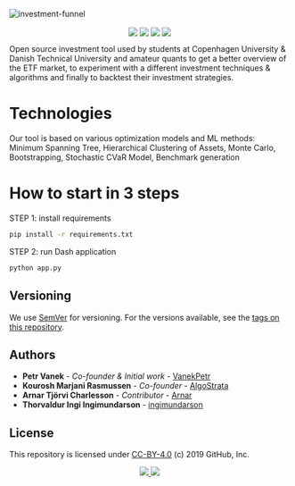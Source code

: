 ![investment-funnel](https://socialify.git.ci/VanekPetr/investment-funnel/image?font=Inter&issues=1&language=1&owner=1&stargazers=1&theme=Dark) 
<p align="center">
<img src="https://img.shields.io/badge/python%20-%2314354C.svg?&style=for-the-badge&logo=python&logoColor=white" align="center">
<img src="https://img.shields.io/badge/SciPy-%230C55A5.svg?style=for-the-badge&logo=scipy&logoColor=%white" align="center">
<img src="https://img.shields.io/badge/Plotly-%233F4F75.svg?style=for-the-badge&logo=plotly&logoColor=white "align="center">
<img src="https://img.shields.io/badge/markdown-%23000000.svg?style=for-the-badge&logo=markdown&logoColor "align="center">
</p>

Open source investment tool used by students at Copenhagen University & Danish Technical University and 
amateur quants to get a better overview of the ETF market, to experiment with a different investment techniques & algorithms
and finally to backtest their investment strategies.<br/>

# Technologies
Our tool is based on various optimization models and ML methods:<br/>
Minimum Spanning Tree, Hierarchical Clustering of Assets, Monte Carlo, Bootstrapping, Stochastic CVaR Model, Benchmark generation

# How to start in 3 steps
STEP 1: install requirements
``` bash
pip install -r requirements.txt
```
STEP 2: run Dash application
``` bash
python app.py 
```


## Versioning

We use [SemVer](http://semver.org/) for versioning. For the versions available, see the [tags on this repository](https://github.com/VanekPetr/investment-funnel/tags). 

## Authors

* **Petr Vanek** - *Co-founder & Initial work* - [VanekPetr](https://github.com/VanekPetr)
* **Kourosh Marjani Rasmussen** - *Co-founder* - [AlgoStrata](https://algostrata.com)
* **Arnar Tjörvi Charlesson** - *Contributor* - [Arnar](https://github.com/arnarc)
* **Thorvaldur Ingi Ingimundarson** - [ingimundarson](https://github.com/ingimundarson)

## License

This repository is licensed under [CC-BY-4.0](LICENSE) (c) 2019 GitHub, Inc.

<div align='center'>
<a href='https://github.com/vanekpetr/investment-funnel/releases'>
<img src='https://img.shields.io/github/v/release/vanekpetr/investment-funnel?color=%23FDD835&label=version&style=for-the-badge'>
</a>
<a href='https://github.com/vanekpetr/investment-funnel/blob/main/LICENSE'>
<img src='https://img.shields.io/github/license/vanekpetr/investment-funnel?style=for-the-badge'>
</a>
</div>

